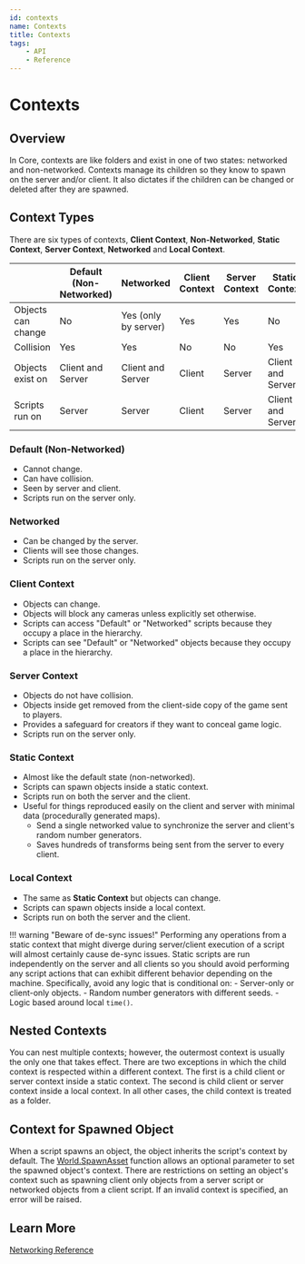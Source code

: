 ```yaml
---
id: contexts
name: Contexts
title: Contexts
tags:
    - API
    - Reference
---
```


# Contexts

## Overview

In Core, contexts are like folders and exist in one of two states: networked and non-networked. Contexts manage its children so they know to spawn on the server and/or client. It also dictates if the children can be changed or deleted after they are spawned.

## Context Types

There are six types of contexts, **Client Context**, **Non-Networked**, **Static Context**, **Server Context**, **Networked** and **Local Context**.

|                    | **Default (Non-Networked)** | **Networked**        | **Client Context** | **Server Context** | **Static Context** | **Local Context**  |
| ------------------ | ----------------------------| ---------------------| -------------------| -------------------| -------------------| -------------------|
| Objects can change | No                          | Yes (only by server) | Yes                | Yes                | No                 | Yes                |
| Collision          | Yes                         | Yes                  | No                 | No                 | Yes                | Yes                |
| Objects exist on   | Client and Server           | Client and Server    | Client             | Server             | Client and Server  | Client and Server  |
| Scripts run on     | Server                      | Server               | Client             | Server             | Client and Server  | Client and Server  |

### Default (Non-Networked)

- Cannot change.
- Can have collision.
- Seen by server and client.
- Scripts run on the server only.

### Networked

- Can be changed by the server.
- Clients will see those changes.
- Scripts run on the server only.

### Client Context

- Objects can change.
- Objects will block any cameras unless explicitly set otherwise.
- Scripts can access "Default" or "Networked" scripts because they occupy a place in the hierarchy.
- Scripts can see "Default" or "Networked" objects because they occupy a place in the hierarchy.

### Server Context

- Objects do not have collision.
- Objects inside get removed from the client-side copy of the game sent to players.
- Provides a safeguard for creators if they want to conceal game logic.
- Scripts run on the server only.

### Static Context

- Almost like the default state (non-networked).
- Scripts can spawn objects inside a static context.
- Scripts run on both the server and the client.
- Useful for things reproduced easily on the client and server with minimal data (procedurally generated maps).
    - Send a single networked value to synchronize the server and client's random number generators.
    - Saves hundreds of transforms being sent from the server to every client.

### Local Context

- The same as **Static Context** but objects can change.
- Scripts can spawn objects inside a local context.
- Scripts run on both the server and the client.

!!! warning "Beware of de-sync issues!"
    Performing any operations from a static context that might diverge during server/client execution of a script will almost certainly cause de-sync issues.
    Static scripts are run independently on the server and all clients so you should avoid performing any script actions that can exhibit different behavior depending on the machine. Specifically, avoid any logic that is conditional on:
    - Server-only or client-only objects.
    - Random number generators with different seeds.
    - Logic based around local `time()`.

## Nested Contexts

You can nest multiple contexts; however, the outermost context is usually the only one that takes effect. There are two exceptions in which the child context is respected within a different context. The first is a child client or server context inside a static context. The second is child client or server context inside a local context. In all other cases, the child context is treated as a folder.

## Context for Spawned Object

When a script spawns an object, the object inherits the script's context by default. The [World.SpawnAsset](../api/world.md) function allows an optional parameter to set the spawned object's context. There are restrictions on setting an object's context such as spawning client only objects from a server script or networked objects from a client script. If an invalid context is specified, an error will be raised.

## Learn More

[Networking Reference](../references/networking.md)

